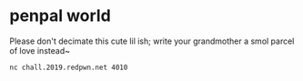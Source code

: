 # penpal world

Please don't decimate this cute lil ish; write your grandmother a smol parcel of love instead~

`nc chall.2019.redpwn.net 4010`
